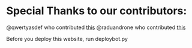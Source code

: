 # Special Thanks to our contributors:

@qwertyasdef who contributed [this](https://github.com/LivHackSoc/LivHackSoc.github.io/pull/14)
@raduandrone who contributed [this](https://github.com/LivHackSoc/LivHackSoc.github.io/pull/27)

Before you deploy this website, run deploybot.py
